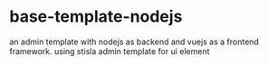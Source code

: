 # base-template-nodejs
an admin template with nodejs as backend and vuejs as a frontend framework. using stisla admin template for ui element
